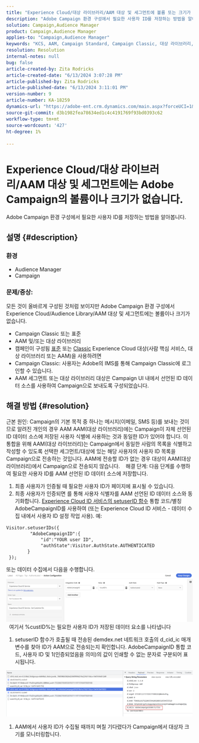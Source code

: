 ```yaml
---
title: "Experience Cloud/대상 라이브러리/AAM 대상 및 세그먼트에 볼륨 또는 크기가 없습니다. Adobe Campaign"
description: "Adobe Campaign 환경 구성에서 필요한 사용자 ID를 저장하는 방법을 알아봅니다."
solution: Campaign,Audience Manager
product: Campaign,Audience Manager
applies-to: "Campaign,Audience Manager"
keywords: "KCS, AAM, Campaign Standard, Campaign Classic, 대상 라이브러리, 사람 핵심 서비스, Experience Cloud 대상"
resolution: Resolution
internal-notes: null
bug: false
article-created-by: Zita Rodricks
article-created-date: "6/13/2024 3:07:28 PM"
article-published-by: Zita Rodricks
article-published-date: "6/13/2024 3:11:01 PM"
version-number: 9
article-number: KA-18259
dynamics-url: "https://adobe-ent.crm.dynamics.com/main.aspx?forceUCI=1&pagetype=entityrecord&etn=knowledgearticle&id=0ada6da1-9629-ef11-840a-002248084fbb"
source-git-commit: d3b1982fea78634ed1c4c4191769f93bd0393c62
workflow-type: tm+mt
source-wordcount: '427'
ht-degree: 1%

---
```


# Experience Cloud/대상 라이브러리/AAM 대상 및 세그먼트에는 Adobe Campaign의 볼륨이나 크기가 없습니다.


Adobe Campaign 환경 구성에서 필요한 사용자 ID를 저장하는 방법을 알아봅니다.

## 설명 {#description}


### 환경

- Audience Manager
- Campaign




### 문제/증상: 

모든 것이 올바르게 구성된 것처럼 보이지만 Adobe Campaign 환경 구성에서 Experience Cloud/Audience Library/AAM 대상 및 세그먼트에는 볼륨이나 크기가 없습니다.

- Campaign Classic 또는 표준
- AAM 및/또는 대상 라이브러리
- 캠페인이 구성됨 [표준](https://experienceleague.adobe.com/docs/campaign-standard/using/integrating-with-adobe-cloud/working-with-campaign-and-audience-manager-or-people-core-service/provisioning-and-configuring-integration-with-audience-manager-or-people-core-service.html?lang=en) 또는 [Classic](https://experienceleague.adobe.com/docs/campaign-classic/using/integrating-with-adobe-experience-cloud/audience-sharing/configuring-shared-audiences-integration-in-adobe-campaign.html?lang=en) Experience Cloud 대상(사람 핵심 서비스, 대상 라이브러리 또는 AAM)을 사용하려면
- Campaign Classic: 사용자는 Adobe의 IMS를 통해 Campaign Classic에 로그인할 수 있습니다.
- AAM 세그먼트 또는 대상 라이브러리 대상은 Campaign UI 내에서 선언된 ID 데이터 소스를 사용하여 Campaign으로 보내도록 구성되었습니다.



## 해결 방법 {#resolution}


근본 원인: Campaign의 기본 목적 중 하나는 메시지(이메일, SMS 등)를 보내는 것이므로 알려진 개인의 경우 AAM AAM(대상 라이브러리)에는 Campaign이 자체 선언된 ID 데이터 소스에 저장된 사용자 식별에 사용하는 것과 동일한 ID가 있어야 합니다. 이 통합을 위해 AAM(대상 라이브러리)는 Campaign에서 동일한 사람의 목록을 식별하고 작성할 수 있도록 선택한 세그먼트/대상에 있는 해당 사용자의 사용자 ID 목록을 Campaign으로 전송하는 것입니다. AAM에 전송할 ID가 없는 경우 대상이 AAM(대상 라이브러리)에서 Campaign으로 전송되지 않습니다. 
 
해결 단계: 다음 단계를 수행하여 필요한 사용자 ID를 AAM 선언된 ID 데이터 소스에 저장합니다.

1. 최종 사용자가 인증될 때 필요한 사용자 ID가 페이지에 표시될 수 있습니다.
2. 최종 사용자가 인증되면 를 통해 사용자 식별자를 AAM 선언된 ID 데이터 소스와 동기화합니다. [Experience Cloud ID 서비스의 setuserID 함수](https://experienceleague.adobe.com/docs/id-service/using/id-service-api/methods/setcustomerids.html?lang=en) 통합 코드/별칭 AdobeCampaignID를 사용하여 (또는 Experience Cloud ID 서비스 - 데이터 수집 내에서 사용자 ID 설정 작업 사용). 예:



```
Visitor.setuserIDs({
         "AdobeCampaignID":{ 
             "id":"YOUR user ID", 
             "authState":Visitor.AuthState.AUTHENTICATED 
        } 
 });
```


또는 데이터 수집에서 다음을 수행합니다.
![](assets/4e9305cf-76a5-ec11-983f-0022480b028f.png)
 
여기서 %custID%는 필요한 사용자 ID가 저장된 데이터 요소를 나타냅니다

1. setuserID 함수가 호출될 때 전송된 demdex.net 네트워크 호출의 d_cid_ic 매개 변수를 찾아 ID가 AAM으로 전송되는지 확인합니다. AdobeCampaignID 통합 코드, 사용자 ID 및 1(인증되었음을 의미)의 값이 인쇄할 수 없는 문자로 구분되어 표시됩니다.


![](assets/4f9305cf-76a5-ec11-983f-0022480b028f.png)

1. AAM에서 사용자 ID가 수집될 때까지 며칠 기다렸다가 Campaign에서 대상자 크기를 모니터링합니다.

